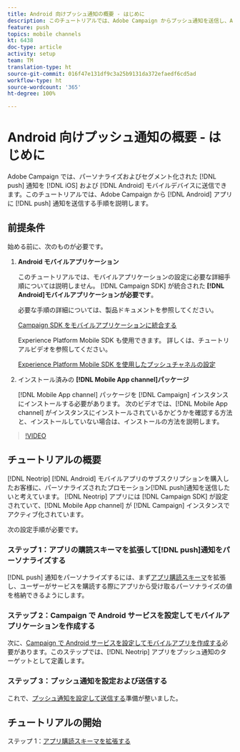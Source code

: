 ```yaml
---
title: Android 向けプッシュ通知の概要 - はじめに
description: このチュートリアルでは、Adobe Campaign からプッシュ通知を送信し、Android アプリでこれらの通知を受信する手順について説明します。
feature: push
topics: mobile channels
kt: 6438
doc-type: article
activity: setup
team: TM
translation-type: ht
source-git-commit: 016f47e131df9c3a25b9131da372efaedf6cd5ad
workflow-type: ht
source-wordcount: '365'
ht-degree: 100%

---
```



# Android 向けプッシュ通知の概要 - はじめに

Adobe Campaign では、パーソナライズおよびセグメント化された [!DNL push] 通知を [!DNL iOS] および [!DNL Android] モバイルデバイスに送信できます。このチュートリアルでは、Adobe Campaign から [!DNL Android] アプリに [!DNL push] 通知を送信する手順を説明します。

## 前提条件

始める前に、次のものが必要です。

1) **Android モバイルアプリケーション**

   このチュートリアルでは、モバイルアプリケーションの設定に必要な詳細手順については説明しません。 [!DNL Campaign SDK] が統合された **[!DNL Android]モバイルアプリケーションが必要です**。

   必要な手順の詳細については、製品ドキュメントを参照してください。

   [Campaign SDK をモバイルアプリケーションに統合する](https://experienceleague.adobe.com/docs/campaign-classic/using/sending-messages/sending-push-notifications/integrating-campaign-sdk-into-the-mobile-application.html?lang=ja)

   Experience Platform Mobile SDK も使用できます。 詳しくは、チュートリアルビデオを参照してください。

   [Experience Platform Mobile SDK を使用したプッシュチャネルの設定](https://experienceleague.adobe.com/docs/campaign-classic-learn/tutorials/sending-messages/push-channel/configure-push-using-aep-mobile-sdk.html?lang=ja)

2) インストール済みの **[!DNL Mobile App channel]パッケージ**

   [!DNL Mobile App channel] パッケージを [!DNL Campaign] インスタンスにインストールする必要があります。 次のビデオでは、[!DNL Mobile App channel] がインスタンスにインストールされているかどうかを確認する方法と、インストールしていない場合は、インストールの方法を説明します。

>[!VIDEO](https://video.tv.adobe.com/v/326544?quality=12&captions=jpn)

## チュートリアルの概要

[!DNL Neotrip] [!DNL Android] モバイルアプリのサブスクリプションを購入したお客様に、パーソナライズされたプロモーション[!DNL push]通知を送信したいと考えています。 [!DNL Neotrip] アプリには [!DNL Campaign SDK] が設定されていて、[!DNL Mobile App channel] が [!DNL Campaign] インスタンスでアクティブ化されています。

次の設定手順が必要です。

### ステップ 1：アプリの購読スキーマを拡張して[!DNL push]通知をパーソナライズする

[!DNL push] 通知をパーソナライズするには、まず[アプリ購読スキーマ](/help/tutorial-getting-started-with-push-notifications-for-android/extending-the-app-subscription-schema.md)を拡張し、ユーザーがサービスを購読する際にアプリから受け取るパーソナライズの値を格納できるようにします。

### ステップ 2：Campaign で Android サービスを設定してモバイルアプリケーションを作成する

次に、[Campaign で Android サービスを設定してモバイルアプリを作成する](/help/tutorial-getting-started-with-push-notifications-for-android/configuring-an-android-service-in-campaign.md)必要があります。このステップでは、[!DNL Neotrip] アプリをプッシュ通知のターゲットとして定義します。

### ステップ 3：プッシュ通知を設定および送信する

これで、[プッシュ通知を設定して送信する](/help/tutorial-getting-started-with-push-notifications-for-android/configuring-and-sending-push-notifications.md)準備が整いました。

## チュートリアルの開始

ステップ 1：[アプリ購読スキーマを拡張する](/help/tutorial-getting-started-with-push-notifications-for-android/extending-the-app-subscription-schema.md)
